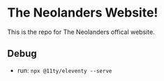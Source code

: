 # The Neolanders Website!
This is the repo for The Neolanders offical website.
## Debug
- run: ``npx @11ty/eleventy --serve``
